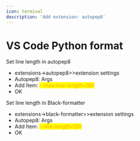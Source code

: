 ```yaml
---
icon: terminal
description: 'Add extension: autopep8'
---
```


# VS Code Python format

Set line length in autopep8

* extensions->autopep8>>extension settings
* Autopep8: Args&#x20;
* Add Item: <mark style="color:orange;">--max-line-length=180</mark>&#x20;
* OK

Set line length in Black-formatter

* extensions->black-formatter>>extension settings
* Autopep8: Args&#x20;
* Add Item: <mark style="color:orange;">--line-length=120</mark>&#x20;
* OK
